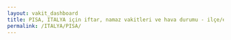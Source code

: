 ```yaml
---
layout: vakit_dashboard
title: PISA, ITALYA için iftar, namaz vakitleri ve hava durumu - ilçe/eyalet seç
permalink: /ITALYA/PISA/
---
```


<script type="text/javascript">
  var GLOBAL_COUNTRY = 'ITALYA';
  var GLOBAL_CITY = 'PISA';
  var GLOBAL_STATE = '';
  var lat = 72;
  var lon = 21;
</script>
